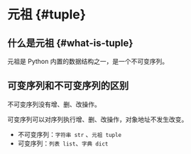 # 元祖 {#tuple}

## 什么是元祖 {#what-is-tuple}

元祖是 Python 内置的数据结构之一，是一个不可变序列。

## 可变序列和不可变序列的区别

不可变序列没有增、删、改操作。

可变序列可以对序列执行增、删、改操作，对象地址不发生改变。

- 不可变序列：`字符串 str` 、`元祖 tuple`
- 可变序列：`列表 list`、`字典 dict`
